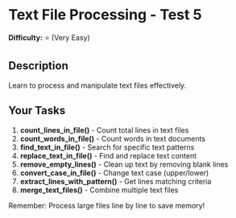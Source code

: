 # Text File Processing - Test 5

**Difficulty:** ⭐ (Very Easy)

## Description

Learn to process and manipulate text files effectively.

## Your Tasks

1. **count_lines_in_file()** - Count total lines in text files
2. **count_words_in_file()** - Count words in text documents
3. **find_text_in_file()** - Search for specific text patterns
4. **replace_text_in_file()** - Find and replace text content
5. **remove_empty_lines()** - Clean up text by removing blank lines
6. **convert_case_in_file()** - Change text case (upper/lower)
7. **extract_lines_with_pattern()** - Get lines matching criteria
8. **merge_text_files()** - Combine multiple text files

Remember: Process large files line by line to save memory!
